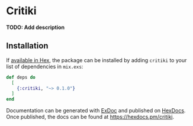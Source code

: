 # Critiki

**TODO: Add description**

## Installation

If [available in Hex](https://hex.pm/docs/publish), the package can be installed
by adding `critiki` to your list of dependencies in `mix.exs`:

```elixir
def deps do
  [
    {:critiki, "~> 0.1.0"}
  ]
end
```

Documentation can be generated with [ExDoc](https://github.com/elixir-lang/ex_doc)
and published on [HexDocs](https://hexdocs.pm). Once published, the docs can
be found at <https://hexdocs.pm/critiki>.

